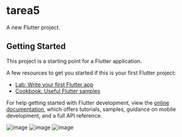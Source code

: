 # tarea5

A new Flutter project.

## Getting Started

This project is a starting point for a Flutter application.

A few resources to get you started if this is your first Flutter project:

- [Lab: Write your first Flutter app](https://docs.flutter.dev/get-started/codelab)
- [Cookbook: Useful Flutter samples](https://docs.flutter.dev/cookbook)

For help getting started with Flutter development, view the
[online documentation](https://docs.flutter.dev/), which offers tutorials,
samples, guidance on mobile development, and a full API reference.


![image](https://github.com/HaroldMart/The_Boys_Flutter_App/assets/93040571/12ce36c8-0777-4da3-88d8-48e2eba4446c)
![image](https://github.com/HaroldMart/The_Boys_Flutter_App/assets/93040571/a2401af2-de87-484e-8aa6-15ee11a0beed)
![image](https://github.com/HaroldMart/The_Boys_Flutter_App/assets/93040571/ede14649-23c6-455a-8fa6-90e4438c2ec9)
